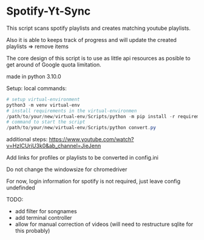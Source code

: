 # Spotify-Yt-Sync

This script scans spotify playlists and creates matching youtube playlists.

Also it is able to keeps track of progress and will update the created playlists => remove items

The core design of this script is to use as little api resources as posible to get around of Google quota limitation.

made in python 3.10.0

Setup:
local commands:
```powershell
# setup virtual-environment
python3 -m venv virtual-env
# install requirements in the virtual-environmen
/path/to/your/new/virtual-env/Scripts/python -m pip install -r requirements.txt
# command to start the script
/path/to/your/new/virtual-env/Scripts/python convert.py
```
additional steps:
https://www.youtube.com/watch?v=HzICUriU3k0&ab_channel=JieJenn

Add links for profiles or playlists to be converted in config.ini



Do not change the windowsize for chromedriver


For now, login information for spotify is not required, just leave config undefinded


TODO:
 - add filter for songnames
 - add terminal controller
 - allow for manual correction of videos (will need to restructure sqlite for this probably)